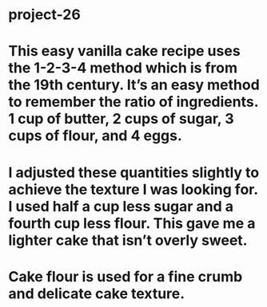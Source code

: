 # project-26
# This easy vanilla cake recipe uses the 1-2-3-4 method which is from the 19th century. It’s an easy method to remember the ratio of ingredients. 1 cup of butter, 2 cups of sugar, 3 cups of flour, and 4 eggs.
# I adjusted these quantities slightly to achieve the texture I was looking for. I used half a cup less sugar and a fourth cup less flour. This gave me a lighter cake that isn’t overly sweet.
# Cake flour is used for a fine crumb and delicate cake texture.